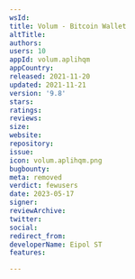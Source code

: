 ```yaml
---
wsId: 
title: Volum - Bitcoin Wallet
altTitle: 
authors: 
users: 10
appId: volum.aplihqm
appCountry: 
released: 2021-11-20
updated: 2021-11-21
version: '9.8'
stars: 
ratings: 
reviews: 
size: 
website: 
repository: 
issue: 
icon: volum.aplihqm.png
bugbounty: 
meta: removed
verdict: fewusers
date: 2023-05-17
signer: 
reviewArchive: 
twitter: 
social: 
redirect_from: 
developerName: Eipol ST
features: 

---
```



